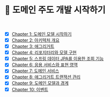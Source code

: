 # 📖 도메인 주도 개발 시작하기

<br>

- [x] [Chapter 1: 도메인 모델 시작하기](01_도메인_모델_시작하기.md)
- [x] [Chapter 2: 아키텍처 개요](02_아키텍처_개요.md)
- [x] [Chapter 3: 애그리거트](03_애그리거트.md)
- [x] [Chapter 4: 리포지터리와 모델 구현](04_리포지터리와_모델_구현.md)
- [x] [Chapter 5: 스프링 데이터 JPA를 이용한 조회 기능](05_스프링_데이터_JPA를_이용한_조회_기능.md)
- [x] [Chapter 6: 응용 서비스와 표현 영역](06_응용_서비스와_표현_영역.md)
- [x] [Chapter 7: 도메인 서비스](07_도메인_서비스.md)
- [x] [Chapter 8: 애그리거트 트랜잭션 관리](08_애그리거트_트랜잭션_관리.md)
- [x] [Chapter 9: 도메인 모델과 경계](09_도메인_모델과_경계.md)
- [x] [Chapter 10: 이벤트](09_도메인_모델과_경계.md)
